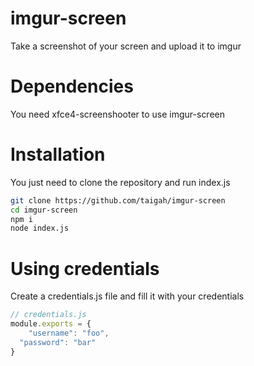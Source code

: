 # imgur-screen

Take a screenshot of your screen and upload it to imgur

# Dependencies

You need xfce4-screenshooter to use imgur-screen

# Installation

You just need to clone the repository and run index.js

```bash
git clone https://github.com/taigah/imgur-screen
cd imgur-screen
npm i
node index.js
```

# Using credentials

Create a credentials.js file and fill it with your credentials

```javascript
// credentials.js
module.exports = {
	"username": "foo",
  "password": "bar"
}
```
